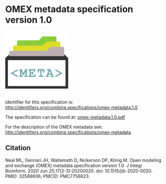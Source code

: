 # OMEX metadata specification version 1.0
![OMEX metadata logo](./files/omex-metadata.png)

Identifier for this specification is: http://identifiers.org/combine.specifications/omex-metadata.1.0

The specification can be found at: [omex-metadata.1.0.pdf](./files/omex-metadata.1.0.pdf)

For the description of the OMEX metadata see: http://identifiers.org/combine.specifications/omex-metadata

## Citation

Neal ML, Gennari JH, Waltemath D, Nickerson DP, König M. Open modeling and exchange (OMEX) metadata specification version 1.0. J Integr Bioinform. 2020 Jun 25;17(2-3):20200020. doi: 10.1515/jib-2020-0020. PMID: 32589606; PMCID: PMC7756623.